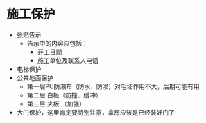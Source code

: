 # 施工保护

- 张贴告示
  - 告示中的内容应包括：
    - 开工日期
    - 施工单位及联系人电话
- 电梯保护
- 公共地面保护
  - 第一层PU防潮布（防水、防渗）对毛坯作用不大，后期可能有用
  - 第二层 白板（防撞、缓冲）
  - 第三层 夹板 （加强）
- 大门保护，这里肯定要特别注意，拿房应该是已经装好门了